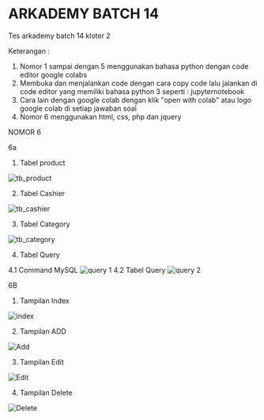 # ARKADEMY BATCH 14
Tes arkademy batch 14 kloter 2

Keterangan :
1. Nomor 1 sampai dengan 5 menggunakan bahasa python dengan code editor google colabs
2. Membuka dan menjalankan code dengan cara copy code lalu jalankan di code editor yang memiliki bahasa python 3 seperti : jupyternotebook
3. Cara lain dengan google colab dengan klik "open with colab" atau logo google colab di setiap jawaban soal
4. Nomor 6 menggunakan html, css, php dan jquery



NOMOR 6

6a

1. Tabel product

![tb_product](https://user-images.githubusercontent.com/57278324/71763715-9d67da80-2f11-11ea-92fc-4d443e3b5d0f.JPG)

2. Tabel Cashier

![tb_cashier](https://user-images.githubusercontent.com/57278324/71763831-2e8b8100-2f13-11ea-8bce-4e3db4f39422.JPG)

3. Tabel Category

![tb_category](https://user-images.githubusercontent.com/57278324/71763834-2f241780-2f13-11ea-9795-146adb454f2a.JPG)

4. Tabel Query

4.1 Command MySQL
![query 1](https://user-images.githubusercontent.com/57278324/71763833-2f241780-2f13-11ea-80fc-728e2b63e5fd.JPG)
4.2 Tabel Query
![query 2](https://user-images.githubusercontent.com/57278324/71763832-2e8b8100-2f13-11ea-862a-1e7b21485b1f.JPG)


6B

1. Tampilan Index

![index](https://user-images.githubusercontent.com/57278324/71763841-3fd48d80-2f13-11ea-8756-a397d10bd15c.JPG)

2. Tampilan ADD

![Add](https://user-images.githubusercontent.com/57278324/71763839-3f3bf700-2f13-11ea-9b5c-9ce505d23a67.JPG)

3. Tampilan Edit

![Edit](https://user-images.githubusercontent.com/57278324/71763842-3fd48d80-2f13-11ea-911b-198fe38c53dd.JPG)

4. Tampilan Delete

![Delete](https://user-images.githubusercontent.com/57278324/71763840-3f3bf700-2f13-11ea-8186-6dab102eaee1.JPG)


